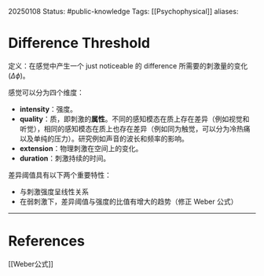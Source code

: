 20250108
Status: #public-knowledge
Tags: [[Psychophysical]]
aliases: 
# Difference Threshold

定义：在感觉中产生一个 just noticeable 的 difference 所需要的刺激量的变化 ($\Delta \phi$)。

感觉可以分为四个维度：
- **intensity**：强度。
- **quality**：质，即刺激的**属性**。不同的感知模态在质上存在差异（例如视觉和听觉），相同的感知模态在质上也存在差异（例如同为触觉，可以分为冷热痛以及单纯的压力）。研究例如声音的波长和频率的影响。
- **extension**：物理刺激在空间上的变化。
- **duration**：刺激持续的时间。

差异阈值具有以下两个重要特性：
- 与刺激强度呈线性关系
- 在弱刺激下，差异阈值与强度的比值有增大的趋势（修正 Weber 公式）









---
# References
[[Weber公式]]
